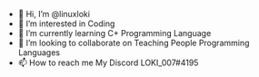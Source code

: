 - 👋 Hi, I’m @linuxloki
- 👀 I’m interested in Coding
- 🌱 I’m currently learning C+ Programming Language
- 💞️ I’m looking to collaborate on Teaching People Programming Languages
- 📫 How to reach me My Discord  LOKI_007#4195
<!---
THANKS FOR READING PLS REACH ME OUT TO GET HELP IN CODING
--->
